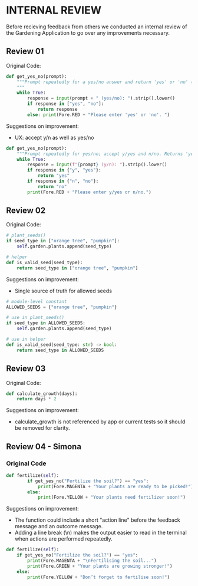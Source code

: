 # INTERNAL REVIEW

Before recieving feedback from others we conducted an internal review of the Gardening Application to go over any improvements necessary.

## Review 01

Original Code:

```python
def get_yes_no(prompt):
    """Prompt repeatedly for a yes/no answer and return 'yes' or 'no' (lowercase).
    """
    while True:
        response = input(prompt + " (yes/no): ").strip().lower()
        if response in ["yes", "no"]:
            return response
        else: print(Fore.RED + "Please enter 'yes' or 'no'. ")
```

Suggestions on improvement:

- UX: accept y/n as well as yes/no

```python
def get_yes_no(prompt):
    """Prompt repeatedly for yes/no; accept y/yes and n/no. Returns 'yes' or 'no'."""
    while True:
        response = input(f"{prompt} (y/n): ").strip().lower()
        if response in {"y", "yes"}:
            return "yes"
        if response in {"n", "no"}:
            return "no"
        print(Fore.RED + "Please enter y/yes or n/no.")
```

## Review 02

Original Code:

```python
# plant_seeds()
if seed_type in ["orange tree", "pumpkin"]:
    self.garden.plants.append(seed_type)
```

```python
# helper
def is_valid_seed(seed_type):
    return seed_type in ["orange tree", "pumpkin"]
```

Suggestions on improvement:

- Single source of truth for allowed seeds

```python
# module-level constant
ALLOWED_SEEDS = {"orange tree", "pumpkin"}

# use in plant_seeds()
if seed_type in ALLOWED_SEEDS:
    self.garden.plants.append(seed_type)

# use in helper
def is_valid_seed(seed_type: str) -> bool:
    return seed_type in ALLOWED_SEEDS
```

## Review 03

Original Code:

```python
def calculate_growth(days):
    return days * 2
```

Suggestions on improvement:

- calculate_growth is not referenced by app or current tests so it should be removed for clarity.

## Review 04 - Simona 

### Original Code 

```python
def fertilize(self):
        if get_yes_no("Fertilize the soil?") == "yes":
            print(Fore.MAGENTA + "Your plants are ready to be picked!")
        else:
            print(Fore.YELLOW + "Your plants need fertilizer soon!")
```

Suggestions on improvement:

- The function could include a short "action line" before the feedback message and an outcome message.
- Adding a line break (\n) makes the output easier to read in the terminal when actions are performed repeatedly.

```python
def fertilize(self):
    if get_yes_no("Fertilize the soil?") == "yes":
        print(Fore.MAGENTA + "\nFertilising the soil...")
        print(Fore.GREEN + "Your plants are growing stronger!")
    else:
        print(Fore.YELLOW + "Don’t forget to fertilise soon!")
```





